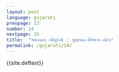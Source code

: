 ```yaml
---
layout: post
language: gujarati
prevpage: 13
number: 14
nextpage: 15
title:  "અધ્યાય ચૌવુદમોં : ગુણત્રય-વિભાગ-યોગ"
permalink: /gujarati/14/
---
```


{{site.deftext}}